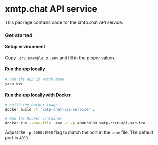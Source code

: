 # xmtp.chat API service

This package contains code for the xmtp.chat API service.

### Get started

#### Setup environment

Copy `.env.example` to `.env` and fill in the proper values.

#### Run the app locally

```bash
# Run the app in watch mode
yarn dev
```

#### Run the app locally with Docker

```bash
# Build the Docker image
docker build -t "xmtp-chat-api-service" .

# Run the Docker container
docker run --env-file .env -d -p 4000:4000 xmtp-chat-api-service
```

Adjust the `-p 4000:4000` flag to match the port in the `.env` file. The default port is `4000`.
